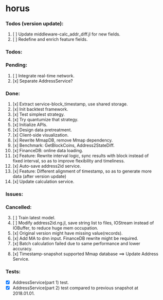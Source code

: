 # horus

### Todos (version update):
1. [ ] Update middleware-calc_addr_diff.jl for new fields.
3. [ ] Redefine and enrich feature fields.

### Todos:

### Pending:
1. [ ] Integrate real-time network.
11. [x] Separate AddressService?

### Done:
1. [x] Extract service-block_timestamp, use shared storage.
1. [x] Init backtest framework.
3. [x] Test simplest strategy.
5. [x] Try quantumize that strategy.
15. [x] Initialize APIs.
3. [x] Design data pretreatment.
3. [x] Client-side visualization.
1. [x] Rewrite MmapDB, remove Mmap dependency.
1. [x] Benchmark: GetBlockCoins, Address2StateDiff.
5. [x] FinanceDB: online data loading.
5. [x] Feature: Rewrite interval logic, sync results with block instead of fixed interval, so as to improve flexibility and timeliness.
5. [x] Auto-save address2id service.
7. [x] Feature: Different alignment of timestamp, so as to generate more data (after version update)
1. [x] Update calculation service.

### Issues:

### Cancelled:
3. [ ] Train latest model.
5. [ ] Modify address2id.ng.jl, save string list to files, IOStream instead of IOBuffer, to reduce huge mem occupation.
7. [x] Original version might have missing value(records).
9. [x] Add MA to dnn input. FinanceDB rewrite might be required.
5. [x] Batch calculation failed due to same performance and lower accuracy.
3. [x] Timestamp-snapshot supported Mmap database ==> Update Address Service.

### Tests:
- [x] AddressService(part 1) test.
- [x] AddressService(part 2) test compared to previous snapshot at 2018.01.01.
